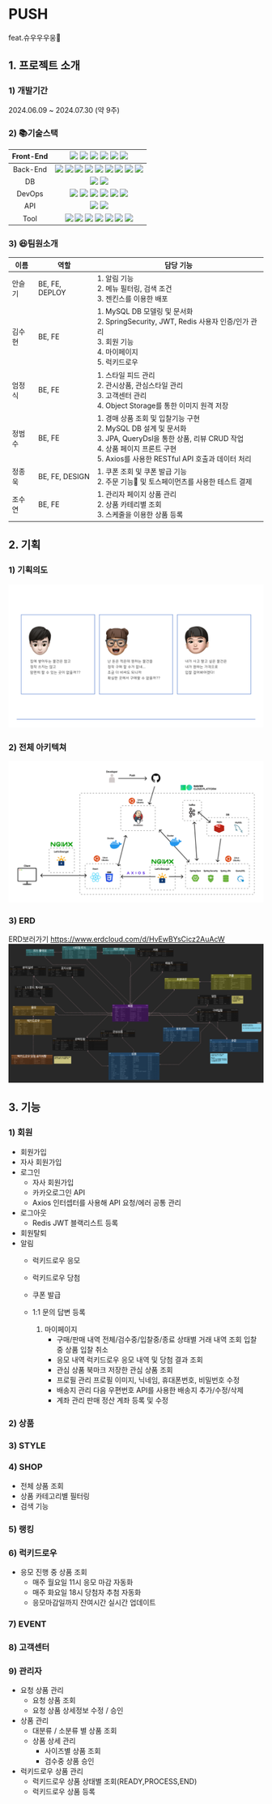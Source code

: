 # PUSH
feat.슈우우우웅👋

## 1. 프로젝트 소개
### 1) 개발기간
2024.06.09 ~ 2024.07.30 (약 9주)

### 2) 📚기술스택
| Front-End |                                                                                                                                                                    <img src="https://img.shields.io/badge/React-61DAFB?style=flat&logo=React&logoColor=white" /> <img src="https://img.shields.io/badge/Redux-764ABC?style=flat&logo=Redux&logoColor=white" /> <img src="https://img.shields.io/badge/HTML5-E34F26?style=flat&logo=HTML5&logoColor=white" /> <img src="https://img.shields.io/badge/CSS3-1572B6?style=flat&logo=CSS3&logoColor=white" /> <img src="https://img.shields.io/badge/JavaScript-F7DF1E?style=flat&logo=JavaScript&logoColor=white" /> <img src="https://img.shields.io/badge/Axios-5A29E4?style=flat&logo=Axios&logoColor=white" />                                                                                                                                                                    |
|:---------:|:---------------------------------------------------------------------------------------------------------------------------------------------------------------------------------------------------------------------------------------------------------------------------------------------------------------------------------------------------------------------------------------------------------------------------------------------------------------------------------------------------------------------------------------------------------------------------------------------------------------------------------------------------------------------------------------------------------------------------------------------------------------------------------------------------------------------------------------------------------------------------------------------------------------------------------:|
| Back-End  | <img src="https://img.shields.io/badge/Java-007396?style=flat&logo=Conda-Forge&logoColor=white" /> <img src="https://img.shields.io/badge/SpringBoot-6DB33F?style=flat&logo=SpringBoot&logoColor=white" /> <img src="https://img.shields.io/badge/SpringSecurity-6DB33F?style=flat&logo=springsecurity&logoColor=white" /> <img src="https://img.shields.io/badge/JPA-6DB33F?style=flat&logo=JPA&logoColor=white" /> <img src="https://img.shields.io/badge/JWT-EF2D5E?style=flat&logo=JWT&logoColor=white" /> <img src="https://img.shields.io/badge/Querydsl-0854C1?style=flat&logo=Querydsl&logoColor=white">  <img src="https://img.shields.io/badge/Gradle-02303A?style=flat&logo=Gradle&logoColor=white" /> <img src="https://img.shields.io/badge/Lombok-D24939?style=flat&logo=Lombok&logoColor=white" /> <img src="https://img.shields.io/badge/Apache Kafka-%3333333.svg?style=flat&logo=Apache Kafka&logoColor=white"> |
|    DB     |                                                                                                                                                                                                                                                                                                                                                                    <img src="https://img.shields.io/badge/MySQL-4479A1?style=flat&logo=MySQL&logoColor=white" /> <img src="https://img.shields.io/badge/Redis-FF4438?style=flat&logo=Redis&logoColor=white" />                                                                                                                                                                                                                                                                                                                                                                    |
|  DevOps   |                                                                                                                                                               <img src="https://img.shields.io/badge/linux-FCC624?style=flat&logo=linux&logoColor=black"> <img src="https://img.shields.io/badge/NaverCloud-03C75A?style=flat&logo=NaverCloud&logoColor=white" /> <img src="https://img.shields.io/badge/Jenkins-D24939?style=flat&logo=Jenkins&logoColor=white" /> <img src="https://img.shields.io/badge/NGINX-009639?style=flat&logo=NGINX&logoColor=white" /> <img src="https://img.shields.io/badge/Docker-2496ED?style=flat&logo=Docker&logoColor=white" />  <img src="https://img.shields.io/badge/openssl-721412?style=flat&logo=openssl&logoColor=white">                                                                                                                                                                |
|    API    |                                                                                                                                                                                                                                                                                                                                                            <img src="https://img.shields.io/badge/KakaoLogin-FFCD00?style=flat&logo=KakaoLogin&logoColor=white" /> <img src="https://img.shields.io/badge/DAUM 우편-FFCD00?style=flat&logo=KakaoMap&logoColor=white" />                                                                                                                                                                                                                                                                                                                                                             |
|   Tool    |                                                                                                              <img src="https://img.shields.io/badge/Figma-F24E1E?style=flat&logo=Figma&logoColor=white" /> <img src="https://img.shields.io/badge/Jira-0052CC?style=flat&logo=Jira&logoColor=white" /> <img src="https://img.shields.io/badge/Slack-4A154B?style=flat&logo=Slack&logoColor=white" /> <img src="https://img.shields.io/badge/GitHub-181717?style=flat&logo=GitHub&logoColor=white" /> <img src="https://img.shields.io/badge/VSCode-2496ED?style=flat&logo=VSCode&logoColor=white" /> <img src="https://img.shields.io/badge/IntelliJ IDEA-000000?style=flat&logo=IntelliJ IDEA&logoColor=white" />   <img src="https://img.shields.io/badge/Postman-FF6C37?style=flat&logo=postman&logoColor=white">                                                                                                              |
### 3) 😆팀원소개
| 이름  | 역할             | 담당 기능                                                                                                                                                |
|-----|----------------|------------------------------------------------------------------------------------------------------------------------------------------------------|
| 안슬기 | BE, FE, DEPLOY | 1. 알림 기능<br/>2. 메뉴 필터링, 검색 조건<br/>3. 젠킨스를 이용한 배포                                                                                                     |
| 김수현 | BE, FE         | 1. MySQL DB 모델링 및 문서화<br />2. SpringSecurity, JWT, Redis 사용자 인증/인가 관리<br />3. 회원 기능<br />4. 마이페이지<br />5. 럭키드로우                                      |
| 엄정식 | BE, FE         | 1. 스타일 피드 관리<br/>2. 관시상품, 관심스타일 관리<br/>3. 고객센터 관리<br/>4. Object Storage를 통한 이미지 원격 저장                                                                |
| 정범수 | BE, FE         | 1. 경매 상품 조회 및 입찰기능 구현<br/>2. MySQL DB 설계 및 문서화<br/>3. JPA, QueryDsl을 통한 상품, 리뷰 CRUD 작업<br/>4. 상품 페이지 프론트 구현<br/>5. Axios를 사용한 RESTful API 호출과 데이터 처리 |
| 정종욱 | BE, FE, DESIGN | 1. 쿠폰 조회 및 쿠폰 발급 기능<br/>2. 주문 기능 및 토스페이먼츠를 사용한 테스트 결제                                                                                               |
| 조수연 | BE, FE         | 1. 관리자 페이지 상품 관리<br/>2. 상품 카테리별 조회<br/>3. 스케줄을 이용한 상품 등록                                                                                             |

## 2. 기획
### 1) 기획의도
![view](front/src/assets/images/readme/image1.png)
<br>
### 2) 전체 아키텍쳐
![view](front/src/assets/images/readme/image2.png)

### 3) ERD
ERD보러가기 https://www.erdcloud.com/d/HvEwBYsCicz2AuAcW
![view](front/src/assets/images/readme/erd.png)

## 3. 기능
### 1) 회원
- 회원가입
- 자사 회원가입
- 로그인
  - 자사 회원가입
  - 카카오로그인 API
  - Axios 인터셉터를 사용해 API 요청/에러 공통 관리
- 로그아웃
    - Redis JWT 블랙리스트 등록
- 회원탈퇴
- 알림
    - 럭키드로우 응모
    - 럭키드로우 당첨
    - 쿠폰 발급
    - 1:1 문의 답변 등록


      1. 마이페이지
          - 구매/판매 내역
            전체/검수중/입찰중/종료 상태별 거래 내역 조회
            입찰 중 상품 입찰 취소
          - 응모 내역
            럭키드로우 응모 내역 및 당첨 결과 조회
          - 관심 상품
            북마크 저장한 관심 상품 조회
          - 프로필 관리
            프로필 이미지, 닉네임, 휴대폰번호, 비밀번호 수정
          - 배송지 관리
            다음 우편번호 API를 사용한 배송지 추가/수정/삭제
          - 계좌 관리
            판매 정산 계좌 등록 및 수정

### 2) 상품
### 3) STYLE
### 4) SHOP
- 전체 상품 조회
- 상품 카테고리별 필터링
- 검색 기능
### 5) 랭킹
### 6) 럭키드로우
- 응모 진행 중 상품 조회
    - 매주 월요일 11시 응모 마감 자동화
    - 매주 화요일 18시 당첨자 추첨 자동화
    - 응모마감일까지 잔여시간 실시간 업데이트
### 7) EVENT
### 8) 고객센터
### 9) 관리자
- 요청 상품 관리
    - 요청 상품 조회
    - 요청 상품 상세정보 수정 / 승인
- 상품 관리
    - 대분류 / 소분류 별 상품 조회
    - 상품 상세 관리
        - 사이즈별 상품 조회
        - 검수중 상품 승인
- 럭키드로우 상품 관리
    - 럭키드로우 상품 상태별 조회(READY,PROCESS,END)
    - 럭키드로우 상품 등록
